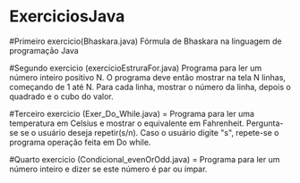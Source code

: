 # ExerciciosJava

 #Primeiro exercicio(Bhaskara.java) Fórmula de Bhaskara na linguagem de programação Java
 
 #Segundo exercicio (exercicioEstruraFor.java) Programa para ler um número inteiro positivo N. O programa deve então mostrar na tela N linhas, começando de 1 até N. Para cada linha, mostrar o número da linha, depois o quadrado e o cubo do valor.

#Terceiro exercicio (Exer_Do_While.java) = Programa para ler uma temperatura em Celsius e mostrar o equivalente em Fahrenheit. Pergunta-se se o usuário deseja repetir(s/n). Caso o usuário digite "s", repete-se o programa operação feita em Do while.

#Quarto exercicio (Condicional_evenOrOdd.java) = Programa para ler um número inteiro e dizer se este número é par ou ímpar.
